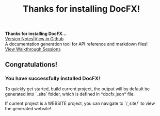 ﻿---
title: Thanks for installing DocFX!
documentType: index
---
<style type="text/css">
footer{
  display: none;
}
</style>

<div class="hero">
  <div class="wrap">
    <div class="text">
      <strong>Thanks for installing DocFX...</strong>
    </div>
    <div class="buttons-unit-small">
      <a class="version-link" href="../RELEASENOTE.md">Version Notes</a><span>|</span><a class="github-link" href="https://github.com/dotnet/docfx">View in Github</a>
    </div>
    <div class="minitext">
    A documentation generation tool for API reference and markdown files!
    </div>
    <div class="buttons-unit">
      <a href="tutorial/walkthrough/walkthrough_create_a_docfx_project.md" class="button">View Walkthrough Sessions</a>
    </div>
  </div>
</div>

<div class="key-section">
  <div class="container">
    <div class="row">
      <div class="col-md-6 col-md-offset-3 text-center">
        <section>
          <h2>Congratulations!</h2>
          <h3>You have successfully installed DocFX!</h3>
          <p>To quickly get started, build current project, the output will by default be generated into `_site` folder, which is defined in *docfx.json* file.</p>
          <p>If current project is a WEBSITE project, you can navigate to `<host>/_site/` to view the generated website!</p>
        </section>
      </div>
    </div>
  </div>
</div>